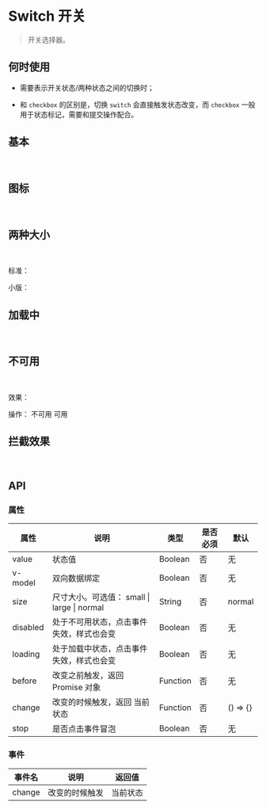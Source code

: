 # Switch 开关

> 开关选择器。

## 何时使用

- 需要表示开关状态/两种状态之间的切换时；

- 和 `checkbox` 的区别是，切换 `switch` 会直接触发状态改变，而 `checkbox` 一般用于状态标记，需要和提交操作配合。

## 基本

<br>

<w-switch></w-switch>

## 图标

<br>

<p>
  <w-switch>
    <span slot="open"><w-icon type="star"/></span>
    <span slot="close"><w-icon type="heart"/></span>
  </w-switch>
</p>

## 两种大小

<br>
<p>
  <span>标准：</span><w-switch></w-switch>
</p>
<p>
  <span>小版：</span><w-switch size="small"></w-switch>
</p>

## 加载中

<br>

<p>
  <w-switch loading></w-switch>
</p>

## 不可用

<br>

<p>
  <span>效果：</span>
  <w-switch :disabled="disabled">
    <span slot="open"><w-icon type="star"/></span>
    <span slot="close"><w-icon type="heart"/></span>
  </w-switch>
</p>
<p>
  <span>操作：</span>
  <w-switch v-model="disabled">
    <span slot="open">不可用</span>
    <span slot="close">可用</span>
  </w-switch>
</p>

## 拦截效果

<br>

<p>
  <w-switch :loading="isLoading" :before="before"></w-switch>
</p>

## API

### 属性

|属性|说明|类型|是否必须|默认|
|---|---|----|-------|---|
|value|状态值|Boolean|否|无|
|v-model|双向数据绑定|Boolean|否|无|
|size|尺寸大小。可选值： small \| large \| normal |String|否|normal|
|disabled|处于不可用状态，点击事件失效，样式也会变|Boolean|否|无|
|loading|处于加载中状态，点击事件失效，样式也会变|Boolean|否|无|
|before|改变之前触发，返回 Promise 对象|Function|否|无|
|change|改变的时候触发，返回 当前状态|Function|否|() => {}|
|stop|是否点击事件冒泡|Boolean|否|无|

### 事件

|事件名|说明|返回值|
|-----|---|-----|
|change|改变的时候触发|当前状态|

<script>
import WIcon from '../water/icon/Icon';
import WSwitch from '../water/switch/Switch';

export default {
  data() {
    return {
      val: true,
      isLoading: false,
      disabled: false,
    };
  },
  methods: {
    change(value) {
      this.val = !value;
    },
    before: async function() {
      this.isLoading = true;
      return new Promise((resolve, reject) => {
        setTimeout(() => {
          this.isLoading = false;
          resolve()
        }, 2000);
      } )
    },
  },
  components: {
    WIcon,
    WSwitch,
  },
};
</script>
<style lang="scss">
$font-path: '../water/font/';
@import '../water/icon/style/icon.scss';
@import '../water/switch/style/switch.scss';
</style>
